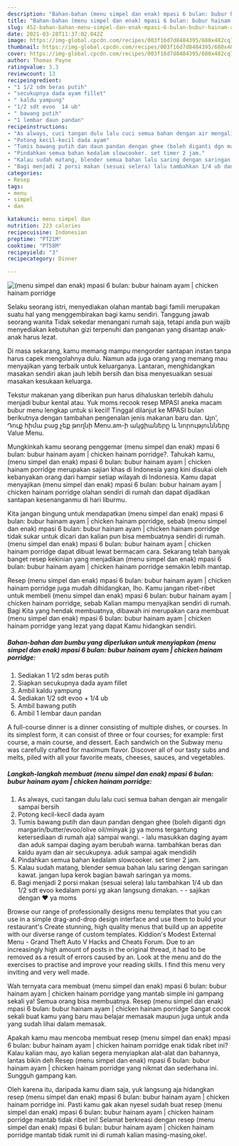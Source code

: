 ```yaml
---
description: "Bahan-bahan (menu simpel dan enak) mpasi 6 bulan: bubur hainam ayam | chicken hainam porridge yang lezat Untuk Jualan"
title: "Bahan-bahan (menu simpel dan enak) mpasi 6 bulan: bubur hainam ayam | chicken hainam porridge yang lezat Untuk Jualan"
slug: 452-bahan-bahan-menu-simpel-dan-enak-mpasi-6-bulan-bubur-hainam-ayam-chicken-hainam-porridge-yang-lezat-untuk-jualan
date: 2021-03-28T11:37:02.042Z
image: https://img-global.cpcdn.com/recipes/003f16d7d8484395/680x482cq70/menu-simpel-dan-enak-mpasi-6-bulan-bubur-hainam-ayam-chicken-hainam-porridge-foto-resep-utama.jpg
thumbnail: https://img-global.cpcdn.com/recipes/003f16d7d8484395/680x482cq70/menu-simpel-dan-enak-mpasi-6-bulan-bubur-hainam-ayam-chicken-hainam-porridge-foto-resep-utama.jpg
cover: https://img-global.cpcdn.com/recipes/003f16d7d8484395/680x482cq70/menu-simpel-dan-enak-mpasi-6-bulan-bubur-hainam-ayam-chicken-hainam-porridge-foto-resep-utama.jpg
author: Thomas Payne
ratingvalue: 3.3
reviewcount: 13
recipeingredient:
- "1 1/2 sdm beras putih"
- "secukupnya dada ayam fillet"
- " kaldu yampung"
- "1/2 sdt evoo  14 ub"
- " bawang putih"
- "1 lembar daun pandan"
recipeinstructions:
- "As always, cuci tangan dulu lalu cuci semua bahan dengan air mengalir sampai bersih"
- "Potong kecil-kecil dada ayam"
- "Tumis bawang putih dan daun pandan dengan ghee (boleh diganti dgn margarin/butter/evoo/olive oil/minyak jg ya moms tergantung ketersediaan di rumah aja) sampai wangi.  lalu masukkan daging ayam dan aduk sampai daging ayam berubah warna. tambahkan beras dan kaldu ayam dan air secukupnya. aduk sampai agak mendidih"
- "Pindahkan semua bahan kedalam slowcooker. set timer 2 jam."
- "Kalau sudah matang, blender semua bahan lalu saring dengan saringan kawat. jangan lupa kerok bagian bawah saringan ya moms."
- "Bagi menjadi 2 porsi makan (sesuai selera) lalu tambahkan 1/4 ub dan 1/2 sdt evoo kedalam porsi yg akan langsung dimakan.   sajikan dengan ❤️ ya moms"
categories:
- Resep
tags:
- menu
- simpel
- dan

katakunci: menu simpel dan 
nutrition: 223 calories
recipecuisine: Indonesian
preptime: "PT21M"
cooktime: "PT58M"
recipeyield: "3"
recipecategory: Dinner

---
```



![(menu simpel dan enak) mpasi 6 bulan: bubur hainam ayam | chicken hainam porridge](https://img-global.cpcdn.com/recipes/003f16d7d8484395/680x482cq70/menu-simpel-dan-enak-mpasi-6-bulan-bubur-hainam-ayam-chicken-hainam-porridge-foto-resep-utama.jpg)

Selaku seorang istri, menyediakan olahan mantab bagi famili merupakan suatu hal yang menggembirakan bagi kamu sendiri. Tanggung jawab seorang  wanita Tidak sekedar menangani rumah saja, tetapi anda pun wajib menyediakan kebutuhan gizi terpenuhi dan panganan yang disantap anak-anak harus lezat.

Di masa  sekarang, kamu memang mampu mengorder santapan instan tanpa harus capek mengolahnya dulu. Namun ada juga orang yang memang mau menyajikan yang terbaik untuk keluarganya. Lantaran, menghidangkan masakan sendiri akan jauh lebih bersih dan bisa menyesuaikan sesuai masakan kesukaan keluarga. 

Tekstur makanan yang diberikan pun harus dihaluskan terlebih dahulu menjadi bubur kental atau. Yuk moms recook resep MPASI aneka macam bubur menu lengkap untuk si kecil! Tinggal dilanjut ke MPASI bulan berikutnya dengan tambahan pengenalan jenis makanan baru dan. Այո&#39;, Դուք հիմա բաց չեք թողնի Menu.am-ի ակցիաները և նորությունները Value Menu.

Mungkinkah kamu seorang penggemar (menu simpel dan enak) mpasi 6 bulan: bubur hainam ayam | chicken hainam porridge?. Tahukah kamu, (menu simpel dan enak) mpasi 6 bulan: bubur hainam ayam | chicken hainam porridge merupakan sajian khas di Indonesia yang kini disukai oleh kebanyakan orang dari hampir setiap wilayah di Indonesia. Kamu dapat menyajikan (menu simpel dan enak) mpasi 6 bulan: bubur hainam ayam | chicken hainam porridge olahan sendiri di rumah dan dapat dijadikan santapan kesenanganmu di hari liburmu.

Kita jangan bingung untuk mendapatkan (menu simpel dan enak) mpasi 6 bulan: bubur hainam ayam | chicken hainam porridge, sebab (menu simpel dan enak) mpasi 6 bulan: bubur hainam ayam | chicken hainam porridge tidak sukar untuk dicari dan kalian pun bisa membuatnya sendiri di rumah. (menu simpel dan enak) mpasi 6 bulan: bubur hainam ayam | chicken hainam porridge dapat dibuat lewat bermacam cara. Sekarang telah banyak banget resep kekinian yang menjadikan (menu simpel dan enak) mpasi 6 bulan: bubur hainam ayam | chicken hainam porridge semakin lebih mantap.

Resep (menu simpel dan enak) mpasi 6 bulan: bubur hainam ayam | chicken hainam porridge juga mudah dihidangkan, lho. Kamu jangan ribet-ribet untuk membeli (menu simpel dan enak) mpasi 6 bulan: bubur hainam ayam | chicken hainam porridge, sebab Kalian mampu menyajikan sendiri di rumah. Bagi Kita yang hendak membuatnya, dibawah ini merupakan cara membuat (menu simpel dan enak) mpasi 6 bulan: bubur hainam ayam | chicken hainam porridge yang lezat yang dapat Kamu hidangkan sendiri.

<!--inarticleads1-->

##### Bahan-bahan dan bumbu yang diperlukan untuk menyiapkan (menu simpel dan enak) mpasi 6 bulan: bubur hainam ayam | chicken hainam porridge:

1. Sediakan 1 1/2 sdm beras putih
1. Siapkan secukupnya dada ayam fillet
1. Ambil  kaldu yampung
1. Sediakan 1/2 sdt evoo + 1/4 ub
1. Ambil  bawang putih
1. Ambil 1 lembar daun pandan


A full-course dinner is a dinner consisting of multiple dishes, or courses. In its simplest form, it can consist of three or four courses; for example: first course, a main course, and dessert. Each sandwich on the Subway menu was carefully crafted for maximum flavor. Discover all of our tasty subs and melts, piled with all your favorite meats, cheeses, sauces, and vegetables. 

<!--inarticleads2-->

##### Langkah-langkah membuat (menu simpel dan enak) mpasi 6 bulan: bubur hainam ayam | chicken hainam porridge:

1. As always, cuci tangan dulu lalu cuci semua bahan dengan air mengalir sampai bersih
1. Potong kecil-kecil dada ayam
1. Tumis bawang putih dan daun pandan dengan ghee (boleh diganti dgn margarin/butter/evoo/olive oil/minyak jg ya moms tergantung ketersediaan di rumah aja) sampai wangi.  - lalu masukkan daging ayam dan aduk sampai daging ayam berubah warna. tambahkan beras dan kaldu ayam dan air secukupnya. aduk sampai agak mendidih
1. Pindahkan semua bahan kedalam slowcooker. set timer 2 jam.
1. Kalau sudah matang, blender semua bahan lalu saring dengan saringan kawat. jangan lupa kerok bagian bawah saringan ya moms.
1. Bagi menjadi 2 porsi makan (sesuai selera) lalu tambahkan 1/4 ub dan 1/2 sdt evoo kedalam porsi yg akan langsung dimakan.  -  - sajikan dengan ❤️ ya moms


Browse our range of professionally designs menu templates that you can use in a simple drag-and-drop design interface and use them to build your restaurant&#39;s Create stunning, high quality menus that build up an appetite with our diverse range of custom templates. Kiddion&#39;s Modest External Menu - Grand Theft Auto V Hacks and Cheats Forum. Due to an increasingly high amount of posts in the original thread, it had to be removed as a result of errors caused by an. Look at the menu and do the exercises to practise and improve your reading skills. I find this menu very inviting and very well made. 

Wah ternyata cara membuat (menu simpel dan enak) mpasi 6 bulan: bubur hainam ayam | chicken hainam porridge yang mantab simple ini gampang sekali ya! Semua orang bisa membuatnya. Resep (menu simpel dan enak) mpasi 6 bulan: bubur hainam ayam | chicken hainam porridge Sangat cocok sekali buat kamu yang baru mau belajar memasak maupun juga untuk anda yang sudah lihai dalam memasak.

Apakah kamu mau mencoba membuat resep (menu simpel dan enak) mpasi 6 bulan: bubur hainam ayam | chicken hainam porridge enak tidak ribet ini? Kalau kalian mau, ayo kalian segera menyiapkan alat-alat dan bahannya, lantas bikin deh Resep (menu simpel dan enak) mpasi 6 bulan: bubur hainam ayam | chicken hainam porridge yang nikmat dan sederhana ini. Sungguh gampang kan. 

Oleh karena itu, daripada kamu diam saja, yuk langsung aja hidangkan resep (menu simpel dan enak) mpasi 6 bulan: bubur hainam ayam | chicken hainam porridge ini. Pasti kamu gak akan nyesel sudah buat resep (menu simpel dan enak) mpasi 6 bulan: bubur hainam ayam | chicken hainam porridge mantab tidak ribet ini! Selamat berkreasi dengan resep (menu simpel dan enak) mpasi 6 bulan: bubur hainam ayam | chicken hainam porridge mantab tidak rumit ini di rumah kalian masing-masing,oke!.

